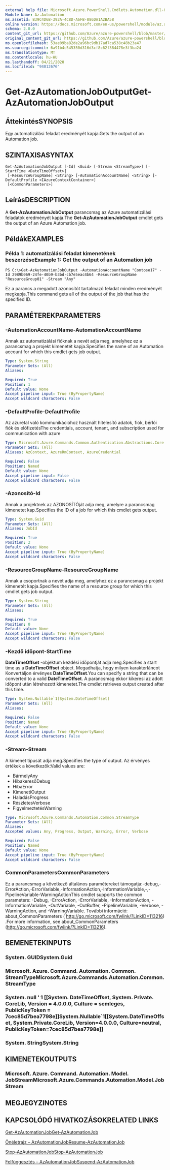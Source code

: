 ```yaml
---
external help file: Microsoft.Azure.PowerShell.Cmdlets.Automation.dll-Help.xml
Module Name: Az.Automation
ms.assetid: B39C4D6B-392A-4C8D-A6FB-886DA1A2BA58
online version: https://docs.microsoft.com/en-us/powershell/module/az.automation/get-azautomationjoboutput
schema: 2.0.0
content_git_url: https://github.com/Azure/azure-powershell/blob/master/src/Automation/Automation/help/Get-AzAutomationJobOutput.md
original_content_git_url: https://github.com/Azure/azure-powershell/blob/master/src/Automation/Automation/help/Get-AzAutomationJobOutput.md
ms.openlocfilehash: 53ae09ba82de2a96bc9db17ad7ca538c48b23a47
ms.sourcegitcommit: 6a91b4c545350d316d3cf8c62f384478e3f3ba24
ms.translationtype: MT
ms.contentlocale: hu-HU
ms.lasthandoff: 04/21/2020
ms.locfileid: "94012676"
---
```

# <span data-ttu-id="541b8-101">Get-AzAutomationJobOutput</span><span class="sxs-lookup"><span data-stu-id="541b8-101">Get-AzAutomationJobOutput</span></span>

## <span data-ttu-id="541b8-102">Áttekintés</span><span class="sxs-lookup"><span data-stu-id="541b8-102">SYNOPSIS</span></span>
<span data-ttu-id="541b8-103">Egy automatizálási feladat eredményét kapja.</span><span class="sxs-lookup"><span data-stu-id="541b8-103">Gets the output of an Automation job.</span></span>

## <span data-ttu-id="541b8-104">SZINTAXISA</span><span class="sxs-lookup"><span data-stu-id="541b8-104">SYNTAX</span></span>

```
Get-AzAutomationJobOutput [-Id] <Guid> [-Stream <StreamType>] [-StartTime <DateTimeOffset>]
 [-ResourceGroupName] <String> [-AutomationAccountName] <String> [-DefaultProfile <IAzureContextContainer>]
 [<CommonParameters>]
```

## <span data-ttu-id="541b8-105">Leírás</span><span class="sxs-lookup"><span data-stu-id="541b8-105">DESCRIPTION</span></span>
<span data-ttu-id="541b8-106">A **Get-AzAutomationJobOutput** parancsmag az Azure automatizálási feladatok eredményét kapja.</span><span class="sxs-lookup"><span data-stu-id="541b8-106">The **Get-AzAutomationJobOutput** cmdlet gets the output of an Azure Automation job.</span></span>

## <span data-ttu-id="541b8-107">Példák</span><span class="sxs-lookup"><span data-stu-id="541b8-107">EXAMPLES</span></span>

### <span data-ttu-id="541b8-108">Példa 1: automatizálási feladat kimenetének beszerzése</span><span class="sxs-lookup"><span data-stu-id="541b8-108">Example 1: Get the output of an Automation job</span></span>
```
PS C:\>Get-AzAutomationJobOutput -AutomationAccountName "Contoso17" -Id 2989b069-24fe-40b9-b3bd-cb7e5eac4b64 -ResourceGroupName "ResourceGroup01" -Stream "Any"
```

<span data-ttu-id="541b8-109">Ez a parancs a megadott azonosítót tartalmazó feladat minden eredményét megkapja.</span><span class="sxs-lookup"><span data-stu-id="541b8-109">This command gets all of the output of the job that has the specified ID.</span></span>

## <span data-ttu-id="541b8-110">PARAMÉTEREK</span><span class="sxs-lookup"><span data-stu-id="541b8-110">PARAMETERS</span></span>

### <span data-ttu-id="541b8-111">-AutomationAccountName</span><span class="sxs-lookup"><span data-stu-id="541b8-111">-AutomationAccountName</span></span>
<span data-ttu-id="541b8-112">Annak az automatizálási fióknak a nevét adja meg, amelyhez ez a parancsmag a projekt kimenetét kapja.</span><span class="sxs-lookup"><span data-stu-id="541b8-112">Specifies the name of an Automation account for which this cmdlet gets job output.</span></span>

```yaml
Type: System.String
Parameter Sets: (All)
Aliases:

Required: True
Position: 1
Default value: None
Accept pipeline input: True (ByPropertyName)
Accept wildcard characters: False
```

### <span data-ttu-id="541b8-113">-DefaultProfile</span><span class="sxs-lookup"><span data-stu-id="541b8-113">-DefaultProfile</span></span>
<span data-ttu-id="541b8-114">Az azuretal való kommunikációhoz használt hitelesítő adatok, fiók, bérlői fiók és előfizetés</span><span class="sxs-lookup"><span data-stu-id="541b8-114">The credentials, account, tenant, and subscription used for communication with azure</span></span>

```yaml
Type: Microsoft.Azure.Commands.Common.Authentication.Abstractions.Core.IAzureContextContainer
Parameter Sets: (All)
Aliases: AzContext, AzureRmContext, AzureCredential

Required: False
Position: Named
Default value: None
Accept pipeline input: False
Accept wildcard characters: False
```

### <span data-ttu-id="541b8-115">-Azonosító</span><span class="sxs-lookup"><span data-stu-id="541b8-115">-Id</span></span>
<span data-ttu-id="541b8-116">Annak a projektnek az AZONOSÍTÓját adja meg, amelyre a parancsmag kimenetet kap.</span><span class="sxs-lookup"><span data-stu-id="541b8-116">Specifies the ID of a job for which this cmdlet gets output.</span></span>

```yaml
Type: System.Guid
Parameter Sets: (All)
Aliases: JobId

Required: True
Position: 2
Default value: None
Accept pipeline input: True (ByPropertyName)
Accept wildcard characters: False
```

### <span data-ttu-id="541b8-117">-ResourceGroupName</span><span class="sxs-lookup"><span data-stu-id="541b8-117">-ResourceGroupName</span></span>
<span data-ttu-id="541b8-118">Annak a csoportnak a nevét adja meg, amelyhez ez a parancsmag a projekt kimenetét kapja.</span><span class="sxs-lookup"><span data-stu-id="541b8-118">Specifies the name of a resource group for which this cmdlet gets job output.</span></span>

```yaml
Type: System.String
Parameter Sets: (All)
Aliases:

Required: True
Position: 0
Default value: None
Accept pipeline input: True (ByPropertyName)
Accept wildcard characters: False
```

### <span data-ttu-id="541b8-119">-Kezdő időpont</span><span class="sxs-lookup"><span data-stu-id="541b8-119">-StartTime</span></span>
<span data-ttu-id="541b8-120">**DateTimeOffset** -objektum kezdési időpontját adja meg.</span><span class="sxs-lookup"><span data-stu-id="541b8-120">Specifies a start time as a **DateTimeOffset** object.</span></span>
<span data-ttu-id="541b8-121">Megadhatja, hogy milyen karakterláncot Konvertáljon érvényes **DateTimeOffset**.</span><span class="sxs-lookup"><span data-stu-id="541b8-121">You can specify a string that can be converted to a valid **DateTimeOffset**.</span></span>
<span data-ttu-id="541b8-122">A parancsmag ekkor kikeresi az adott időpont után létrehozott kimenetet.</span><span class="sxs-lookup"><span data-stu-id="541b8-122">The cmdlet retrieves output created after this time.</span></span>

```yaml
Type: System.Nullable`1[System.DateTimeOffset]
Parameter Sets: (All)
Aliases:

Required: False
Position: Named
Default value: None
Accept pipeline input: True (ByPropertyName)
Accept wildcard characters: False
```

### <span data-ttu-id="541b8-123">-Stream</span><span class="sxs-lookup"><span data-stu-id="541b8-123">-Stream</span></span>
<span data-ttu-id="541b8-124">A kimenet típusát adja meg.</span><span class="sxs-lookup"><span data-stu-id="541b8-124">Specifies the type of output.</span></span>
<span data-ttu-id="541b8-125">Az érvényes értékek a következők:</span><span class="sxs-lookup"><span data-stu-id="541b8-125">Valid values are:</span></span> 
- <span data-ttu-id="541b8-126">Bármely</span><span class="sxs-lookup"><span data-stu-id="541b8-126">Any</span></span>
- <span data-ttu-id="541b8-127">Hibakereső</span><span class="sxs-lookup"><span data-stu-id="541b8-127">Debug</span></span>
- <span data-ttu-id="541b8-128">Hiba</span><span class="sxs-lookup"><span data-stu-id="541b8-128">Error</span></span>
- <span data-ttu-id="541b8-129">Kimeneti</span><span class="sxs-lookup"><span data-stu-id="541b8-129">Output</span></span>
- <span data-ttu-id="541b8-130">Haladás</span><span class="sxs-lookup"><span data-stu-id="541b8-130">Progress</span></span>
- <span data-ttu-id="541b8-131">Részletes</span><span class="sxs-lookup"><span data-stu-id="541b8-131">Verbose</span></span>
- <span data-ttu-id="541b8-132">Figyelmeztetés</span><span class="sxs-lookup"><span data-stu-id="541b8-132">Warning</span></span>

```yaml
Type: Microsoft.Azure.Commands.Automation.Common.StreamType
Parameter Sets: (All)
Aliases:
Accepted values: Any, Progress, Output, Warning, Error, Verbose

Required: False
Position: Named
Default value: None
Accept pipeline input: True (ByPropertyName)
Accept wildcard characters: False
```

### <span data-ttu-id="541b8-133">CommonParameters</span><span class="sxs-lookup"><span data-stu-id="541b8-133">CommonParameters</span></span>
<span data-ttu-id="541b8-134">Ez a parancsmag a következő általános paramétereket támogatja:-debug,-ErrorAction,-ErrorVariable,-InformationAction,-InformationVariable,-,-PipelineVariable-WarningAction</span><span class="sxs-lookup"><span data-stu-id="541b8-134">This cmdlet supports the common parameters: -Debug, -ErrorAction, -ErrorVariable, -InformationAction, -InformationVariable, -OutVariable, -OutBuffer, -PipelineVariable, -Verbose, -WarningAction, and -WarningVariable.</span></span> <span data-ttu-id="541b8-135">További információ: about_CommonParameters ( http://go.microsoft.com/fwlink/?LinkID=113216) .</span><span class="sxs-lookup"><span data-stu-id="541b8-135">For more information, see about_CommonParameters (http://go.microsoft.com/fwlink/?LinkID=113216).</span></span>

## <span data-ttu-id="541b8-136">BEMENETEK</span><span class="sxs-lookup"><span data-stu-id="541b8-136">INPUTS</span></span>

### <span data-ttu-id="541b8-137">System. GUID</span><span class="sxs-lookup"><span data-stu-id="541b8-137">System.Guid</span></span>

### <span data-ttu-id="541b8-138">Microsoft. Azure. Command. Automation. Common. StreamType</span><span class="sxs-lookup"><span data-stu-id="541b8-138">Microsoft.Azure.Commands.Automation.Common.StreamType</span></span>

### <span data-ttu-id="541b8-139">System. null ' 1 [[System. DateTimeOffset, System. Private. CoreLib, Version = 4.0.0.0, Culture = semleges, PublicKeyToken = 7cec85d7bea7798e]]</span><span class="sxs-lookup"><span data-stu-id="541b8-139">System.Nullable\`1[[System.DateTimeOffset, System.Private.CoreLib, Version=4.0.0.0, Culture=neutral, PublicKeyToken=7cec85d7bea7798e]]</span></span>

### <span data-ttu-id="541b8-140">System. String</span><span class="sxs-lookup"><span data-stu-id="541b8-140">System.String</span></span>

## <span data-ttu-id="541b8-141">KIMENETEK</span><span class="sxs-lookup"><span data-stu-id="541b8-141">OUTPUTS</span></span>

### <span data-ttu-id="541b8-142">Microsoft. Azure. Command. Automation. Model. JobStream</span><span class="sxs-lookup"><span data-stu-id="541b8-142">Microsoft.Azure.Commands.Automation.Model.JobStream</span></span>

## <span data-ttu-id="541b8-143">MEGJEGYZI</span><span class="sxs-lookup"><span data-stu-id="541b8-143">NOTES</span></span>

## <span data-ttu-id="541b8-144">KAPCSOLÓDÓ HIVATKOZÁSOK</span><span class="sxs-lookup"><span data-stu-id="541b8-144">RELATED LINKS</span></span>

[<span data-ttu-id="541b8-145">Get-AzAutomationJob</span><span class="sxs-lookup"><span data-stu-id="541b8-145">Get-AzAutomationJob</span></span>](./Get-AzAutomationJob.md)

[<span data-ttu-id="541b8-146">Önéletrajz – AzAutomationJob</span><span class="sxs-lookup"><span data-stu-id="541b8-146">Resume-AzAutomationJob</span></span>](./Resume-AzAutomationJob.md)

[<span data-ttu-id="541b8-147">Stop-AzAutomationJob</span><span class="sxs-lookup"><span data-stu-id="541b8-147">Stop-AzAutomationJob</span></span>](./Stop-AzAutomationJob.md)

[<span data-ttu-id="541b8-148">Felfüggesztés – AzAutomationJob</span><span class="sxs-lookup"><span data-stu-id="541b8-148">Suspend-AzAutomationJob</span></span>](./Suspend-AzAutomationJob.md)


